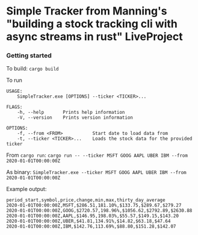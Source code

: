# Simple Tracker from Manning's "building a stock tracking cli with async streams in rust" LiveProject

### Getting started
To build:
`cargo build`

To run
```
USAGE:
    SimpleTracker.exe [OPTIONS] --ticker <TICKER>...

FLAGS:
    -h, --help       Prints help information
    -V, --version    Prints version information

OPTIONS:
    -f, --from <FROM>           Start date to load data from
    -t, --ticker <TICKER>...    Loads the stock data for the provided ticker
```

From `cargo run`:
`cargo run -- --ticker MSFT GOOG AAPL UBER IBM --from 2020-01-01T00:00:00Z`

As binary:
`SimpleTracker.exe --ticker MSFT GOOG AAPL UBER IBM --from 2020-01-01T00:00:00Z`

Example output:
```
period_start,symbol,price,change,min,max,thirty_day_average
2020-01-01T00:00:00Z,MSFT,$286.51,181.10%,$133.75,$289.67,$279.27
2020-01-01T00:00:00Z,GOOG,$2720.57,198.96%,$1056.62,$2792.89,$2630.88
2020-01-01T00:00:00Z,AAPL,$146.95,198.03%,$55.57,$149.15,$143.20
2020-01-01T00:00:00Z,UBER,$41.81,134.91%,$14.82,$63.18,$47.64
2020-01-01T00:00:00Z,IBM,$142.76,113.69%,$88.80,$151.28,$142.07
```

